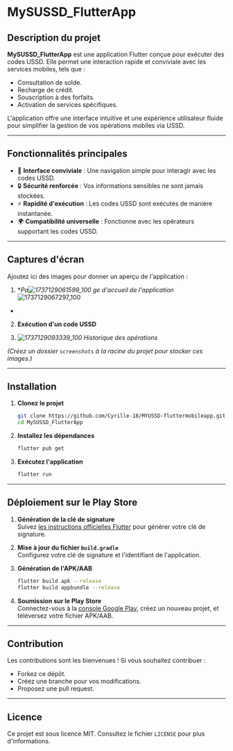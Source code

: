 # MySUSSD_FlutterApp

## Description du projet

**MySUSSD_FlutterApp** est une application Flutter conçue pour exécuter des codes USSD. Elle permet une interaction rapide et conviviale avec les services mobiles, tels que :
- Consultation de solde.
- Recharge de crédit.
- Souscription à des forfaits.
- Activation de services spécifiques.

L'application offre une interface intuitive et une expérience utilisateur fluide pour simplifier la gestion de vos opérations mobiles via USSD.

---

## Fonctionnalités principales

- 📱 **Interface conviviale** : Une navigation simple pour interagir avec les codes USSD.
- 🔒 **Sécurité renforcée** : Vos informations sensibles ne sont jamais stockées.
- ⚡ **Rapidité d'exécution** : Les codes USSD sont exécutés de manière instantanée.
- 🌍 **Compatibilité universelle** : Fonctionne avec les opérateurs supportant les codes USSD.

---

## Captures d'écran

Ajoutez ici des images pour donner un aperçu de l'application :

1. **Pa![1737129061599_100](https://github.com/user-attachments/assets/1c7538db-bd56-4ac0-ab56-80c5b2c7d2d4)
ge d'accueil de l'application*![1737129067297_100](https://github.com/user-attachments/assets/04e5541a-3773-4f74-b672-290c237483e1)
*  
 

2. **Exécution d'un code USSD**  
  

3. *![1737129093339_100](https://github.com/user-attachments/assets/4a532b78-9dab-4a45-aca5-6bf30f1f4df6)
*Historique des opérations**  
   

*(Créez un dossier `screenshots` à la racine du projet pour stocker ces images.)*

---

## Installation

1. **Clonez le projet**  
   ```bash
   git clone https://github.com/Cyrille-18/MYUSSD-fluttermobileapp.git
   cd MySUSSD_FlutterApp
   ```

2. **Installez les dépendances**  
   ```bash
   flutter pub get
   ```

3. **Exécutez l'application**  
   ```bash
   flutter run
   ```

---

## Déploiement sur le Play Store

1. **Génération de la clé de signature**  
   Suivez [les instructions officielles Flutter](https://docs.flutter.dev/deployment/android) pour générer votre clé de signature.

2. **Mise à jour du fichier `build.gradle`**  
   Configurez votre clé de signature et l'identifiant de l'application.

3. **Génération de l'APK/AAB**  
   ```bash
   flutter build apk --release
   flutter build appbundle --release
   ```

4. **Soumission sur le Play Store**  
   Connectez-vous à la [console Google Play](https://play.google.com/console), créez un nouveau projet, et téléversez votre fichier APK/AAB.

---

## Contribution

Les contributions sont les bienvenues ! Si vous souhaitez contribuer :
- Forkez ce dépôt.
- Créez une branche pour vos modifications.
- Proposez une pull request.

---

## Licence

Ce projet est sous licence MIT. Consultez le fichier `LICENSE` pour plus d'informations.

  
